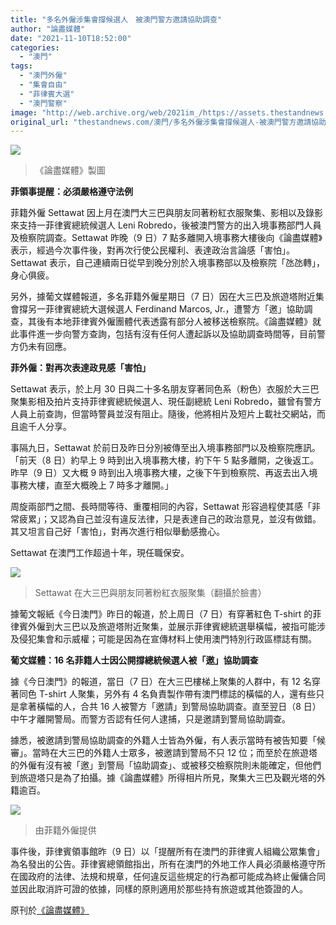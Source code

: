 ```yaml
---
title: "多名外僱涉集會撐候選人　被澳門警方邀請協助調查"
author: "論盡媒體"
date: "2021-11-10T18:52:00"
categories:
  - "澳門"
tags:
  - "澳門外僱"
  - "集會自由"
  - "菲律賓大選"
  - "澳門警察"
image: "http://web.archive.org/web/2021im_/https://assets.thestandnews.com/media/photos/76354745752111106.jpg"
original_url: "thestandnews.com/澳門/多名外僱涉集會撐候選人-被澳門警方邀請協助調查"
---
```

![](http://web.archive.org/web/2021im_/https://assets.thestandnews.com/media/photos/76354745752111106.jpg)
> 《論盡媒體》製圖

**菲領事提醒：必須嚴格遵守法例**

菲籍外僱 Settawat 因上月在澳門大三巴與朋友同著粉紅衣服聚集、影相以及錄影來支持一菲律賓總統候選人 Leni Robredo，後被澳門警方的出入境事務部門人員及檢察院調查。Settawat 昨晚（9 日）7 點多離開入境事務大樓後向《論盡媒體》表示，經過今次事件後，對再次行使公民權利、表達政治言論感「害怕」。Settawat 表示，自己連續兩日從早到晚分別於入境事務部以及檢察院「氹氹轉」，身心俱疲。

另外，據葡文媒體報道，多名菲籍外僱星期日（7 日）因在大三巴及旅遊塔附近集會撐另一菲律賓總統大選候選人 Ferdinand Marcos, Jr.，遭警方「邀」協助調查，其後有本地菲律賓外僱團體代表透露有部分人被移送檢察院。《論盡媒體》就此事件進一步向警方查詢，包括有沒有任何人遭起訴以及協助調查時間等，目前警方仍未有回應。

**菲外僱：對再次表達政見感「害怕」**

Settawat 表示，於上月 30 日與二十多名朋友穿著同色系（粉色）衣服於大三巴聚集影相及拍片支持菲律賓總統候選人、現任副總統 Leni Robredo，雖曾有警方人員上前查詢，但當時警員並沒有阻止。隨後，他將相片及短片上載社交網站，而且逾千人分享。

事隔九日，Settawat 於前日及昨日分別被傳至出入境事務部門以及檢察院應訊。「前天（8 日）約早上 9 時到出入境事務大樓，約下午 5 點多離開，之後返工。昨早（9 日）又大概 9 時到出入境事務大樓，之後下午到檢察院、再返去出入境事務大樓，直至大概晚上 7 時多才離開。」

周旋兩部門之間、長時間等待、重覆相同的內容，Settawat 形容過程使其感「非常疲累」；又認為自己並沒有違反法律，只是表達自己的政治意見，並沒有做錯。其又坦言自己好「害怕」，對再次進行相似舉動感擔心。

Settawat 在澳門工作超過十年，現任職保安。

![](http://web.archive.org/web/2021im_/https://aamacau.com/files/uploads/2021/11/aamacau-photo-211109_1109_1619-1080x825.jpeg)
> Settawat 在大三巴與朋友同著粉紅衣服聚集（翻攝於臉書）

據葡文報紙《今日澳門》昨日的報道，於上周日（7 日）有穿著紅色 T-shirt 的菲律賓外僱到大三巴以及旅遊塔附近聚集，並展示菲律賓總統選舉橫幅，被指可能涉及侵犯集會和示威權；可能是因為在宣傳材料上使用澳門特別行政區標誌有關。

**葡文媒體：16 名菲籍人士因公開撐總統候選人被「邀」協助調查**

據《今日澳門》的報道，當日（7 日）在大三巴樓梯上聚集的人群中，有 12 名穿著同色 T-shirt 人聚集，另外有 4 名負責製作帶有澳門標誌的橫幅的人，還有些只是拿著橫幅的人，合共 16 人被警方「邀請」到警局協助調查。直至翌日（8 日）中午才離開警局。而警方否認有任何人逮捕，只是邀請到警局協助調查。

據悉，被邀請到警局協助調查的外籍人士皆為外僱，有人表示當時有被告知要「候審」。當時在大三巴的外籍人士眾多，被邀請到警局不只 12 位；而至於在旅遊塔的外僱有沒有被「邀」到警局「協助調查」、或被移交檢察院則未能確定，但他們到旅遊塔只是為了拍攝。據《論盡媒體》所得相片所見，聚集大三巴及觀光塔的外籍逾百。

![](http://web.archive.org/web/2021im_/https://aamacau.com/files/uploads/2021/11/aamacau-photo-211109_1109_1623-1080x609.png)
> 由菲籍外僱提供

事件後，菲律賓領事館昨（9 日）以「提醒所有在澳門的菲律賓人組織公眾集會」為名發出的公告。菲律賓總領館指出，所有在澳門的外地工作人員必須嚴格遵守所在國政府的法律、法規和規章，任何違反這些規定的行為都可能成為終止僱傭合同並因此取消許可證的依據，同樣的原則適用於那些持有旅遊或其他簽證的人。

原刊於[《論盡媒體》](http://web.archive.org/web/20211205141744/https://aamacau.com/2021/11/10/%e5%a4%9a%e5%90%8d%e5%a4%96%e5%83%b1%e6%b6%89%e9%9b%86%e6%9c%83%e6%92%90%e4%be%af%e9%81%b8%e4%ba%ba%e8%a2%ab%e8%ad%a6%e6%96%b9%e9%82%80%e8%ab%8b%e5%8d%94%e5%8a%a9%e8%aa%bf%e6%9f%a5-%e8%8f%b2%e9%a0%98/)